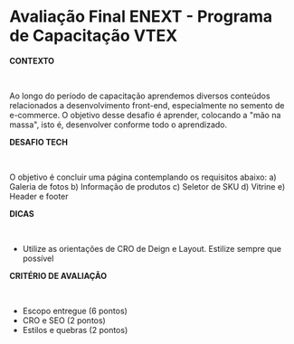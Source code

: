 # Avaliação Final ENEXT - Programa de Capacitação VTEX

**CONTEXTO**

<br/>

Ao longo do período de capacitação aprendemos diversos conteúdos relacionados a desenvolvimento front-end, especialmente no semento de e-commerce. O objetivo desse desafio é aprender, colocando a "mão na massa", isto é, desenvolver conforme todo o aprendizado.

**DESAFIO TECH**

<br/>

O objetivo é concluir uma página contemplando os requisitos abaixo:
a) Galeria de fotos
b) Informação de produtos
c) Seletor de SKU
d) Vitrine
e) Header e footer

**DICAS**

<br/>

- Utilize as orientações de CRO de Deign e Layout. Estilize sempre que possível

**CRITÉRIO DE AVALIAÇÃO**

<br/>

- Escopo entregue (6 pontos)
- CRO e SEO (2 pontos)
- Estilos e quebras (2 pontos)
